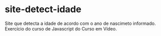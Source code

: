 # site-detect-idade
Site que detecta a idade de acordo com o ano de nascimeto informado. Exercício do curso de Javascript do Curso em Vídeo.
